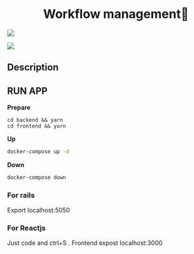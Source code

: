 <h1 align="center">Workflow management👋</h1>
<p>
  <img src="https://img.shields.io/badge/version-1.0.0-blue.svg?cacheSeconds=2592000" />
</p>

![](/image/logo.png)

## Description

## RUN APP

**Prepare**
```
cd backend && yarn
cd frontend && yarn
```
**Up**

```sh
docker-compose up -d
```

**Down**

```sh
docker-compose down
```

### For rails

Export localhost:5050

### For Reactjs

Just code and ctrl+S . Frontend expost localhost:3000
